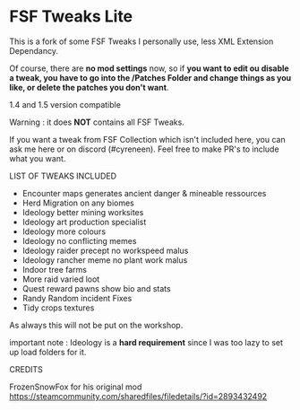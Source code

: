 # FSF Tweaks Lite

This is a fork of some FSF Tweaks I personally use, less XML Extension Dependancy.

Of course, there are **no mod settings** now, so if **you want to edit ou disable a tweak, you have to go into the /Patches Folder and change things as you like, or delete the patches you don't want**.

1.4 and 1.5 version compatible

Warning : it does **NOT** contains all FSF Tweaks.

If you want a tweak from FSF Collection which isn't included here, you can ask me here or on discord (#cyreneen). Feel free to make PR's to include what you want.

LIST OF TWEAKS INCLUDED

- Encounter maps generates ancient danger & mineable ressources
- Herd Migration on any biomes
- Ideology better mining worksites
- Ideology art production specialist 
- Ideology more colours
- Ideology no conflicting memes
- Ideology raider precept no workspeed malus
- Ideology rancher meme no plant work malus
- Indoor tree farms
- More raid varied loot
- Quest reward pawns show bio and stats
- Randy Random incident Fixes
- Tidy crops textures

As always this will not be put on the workshop.

important note : Ideology is a **hard requirement** since I was too lazy to set up load folders for it.

CREDITS 

FrozenSnowFox for his original mod https://steamcommunity.com/sharedfiles/filedetails/?id=2893432492



